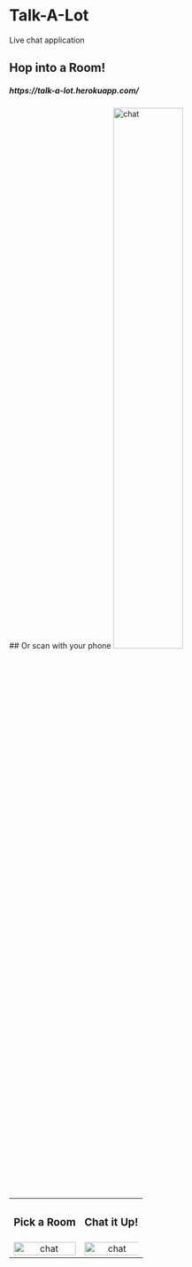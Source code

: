 # Talk-A-Lot
Live chat application

## Hop into a Room!
<h5> https://talk-a-lot.herokuapp.com/ </h5>
## Or scan with your phone
<a href="https://github.com/WabaScript/talk-a-lot"><img src="https://user-images.githubusercontent.com/59180399/88705561-b28a9d80-d0dd-11ea-8ff5-0faff77a9d45.png" title="Room" alt="chat" width="50%" height="50%"></a>

<div align="center">
  <table>
    <tbody>
      <tr>
          <th align="center" height="15"><h3>Pick a Room</h3></th>
          <th align="center" height="15"><h3>Chat it Up!</h3></th>
      </tr>
      <tr>
        <td align="center">
          <a href="https://github.com/WabaScript/talk-a-lot"><img src="https://user-images.githubusercontent.com/59180399/88289757-b96f7580-ccc3-11ea-86d3-766fd0657c7e.png" title="Index" alt="chat" width="100%" height="100%"></a>
        </td>
        <td align="center">
          <a href="https://github.com/WabaScript/talk-a-lot"><img src="https://user-images.githubusercontent.com/59180399/88289753-b83e4880-ccc3-11ea-94f8-d108387569fb.png" title="Room" alt="chat" width="105%" height="100%"></a>
        </td>
      </tr>
    </tbody>
  </table>
</div>
